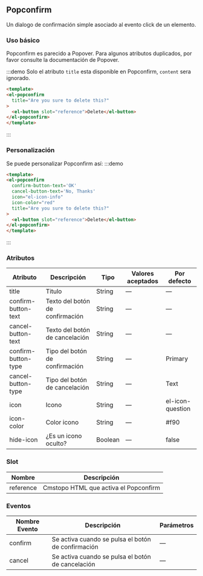 ## Popconfirm 

Un dialogo de confirmación simple asociado al evento click de un elemento.

### Uso básico

Popconfirm es parecido a Popover. Para algunos atributos duplicados, por favor consulte la documentación de Popover.

:::demo Solo el atributo  `title`  esta disponible en Popconfirm, `content` sera ignorado.
```html
<template>
<el-popconfirm
  title="Are you sure to delete this?"
>
  <el-button slot="reference">Delete</el-button>
</el-popconfirm>
</template>
````
:::

### Personalización
Se puede personalizar Popconfirm así:
:::demo

```html
<template>
<el-popconfirm
  confirm-button-text='OK'
  cancel-button-text='No, Thanks'
  icon="el-icon-info"
  icon-color="red"
  title="Are you sure to delete this?"
>
  <el-button slot="reference">Delete</el-button>
</el-popconfirm>
</template>
```
:::

### Atributos
| Atributo     | Descripción | Tipo    | Valores aceptados | Por defecto |
|--------------------|----------------------------------------------------------|-------------------|-------------|--------|
|  title              | Titulo | String | — | — |
|  confirm-button-text              | Texto del botón de confirmación | String | — | — |
|  cancel-button-text              | Texto del botón de cancelación | String | — | — |
|  confirm-button-type              | Tipo del botón de confirmación | String | — | Primary |
|  cancel-button-type              | Tipo del botón de cancelación | String | — | Text |
|  icon              | Icono | String | — | el-icon-question |
|  icon-color              | Color icono | String | — | #f90 |
|  hide-icon              | ¿Es un icono oculto? | Boolean | — | false |

### Slot
| Nombre | Descripción |
|--- | ---|
| reference | Cmstopo HTML que activa el Popconfirm |

### Eventos
| Nombre Evento | Descripción | Parámetros |
|---------|--------|---------|
| confirm | Se activa cuando se pulsa el botón de confirmación | — |
| cancel | Se activa cuando se pulsa el botón de cancelación | — |